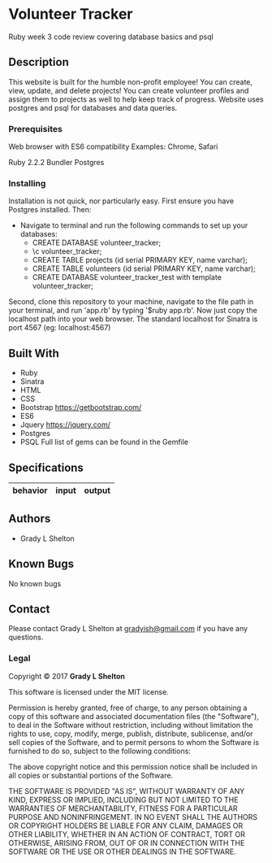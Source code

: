 # Volunteer Tracker

Ruby week 3 code review covering database basics and psql

## Description

This website is built for the humble non-profit employee! You can create, view, update, and delete projects! You can create volunteer profiles and assign them to projects as well to help keep track of progress. Website uses postgres and psql for databases and data queries.

### Prerequisites

Web browser with ES6 compatibility
Examples: Chrome, Safari

Ruby 2.2.2
Bundler
Postgres

### Installing

Installation is not quick, nor particularly easy. First ensure you have Postgres installed. Then:

* Navigate to terminal and run the following commands to set up your databases:
  * CREATE DATABASE volunteer_tracker;
  * \c volunteer_tracker;
  * CREATE TABLE projects (id serial PRIMARY KEY, name varchar);
  * CREATE TABLE volunteers (id serial PRIMARY KEY, name varchar);
  * CREATE DATABASE volunteer_tracker_test with template volunteer_tracker;

Second, clone this repository to your machine, navigate to the file path in your terminal, and run 'app.rb' by typing '$ruby app.rb'. Now just copy the localhost path into your web browser. The standard localhost for Sinatra is port 4567 (eg: localhost:4567)

## Built With

* Ruby
* Sinatra
* HTML
* CSS
* Bootstrap https://getbootstrap.com/
* ES6
* Jquery https://jquery.com/
* Postgres
* PSQL
Full list of gems can be found in the Gemfile

## Specifications

| behavior |  input   |  output  |
|----------|:--------:|:--------:|
<!--SPECS GO HERE-->

## Authors

* Grady L Shelton

## Known Bugs
No known bugs

## Contact

Please contact Grady L Shelton at gradyish@gmail.com if you have any questions.

### Legal

Copyright © 2017 **Grady L Shelton**

This software is licensed under the MIT license.

Permission is hereby granted, free of charge, to any person obtaining a copy
of this software and associated documentation files (the "Software"), to deal
in the Software without restriction, including without limitation the rights
to use, copy, modify, merge, publish, distribute, sublicense, and/or sell
copies of the Software, and to permit persons to whom the Software is
furnished to do so, subject to the following conditions:

The above copyright notice and this permission notice shall be included in
all copies or substantial portions of the Software.

THE SOFTWARE IS PROVIDED "AS IS", WITHOUT WARRANTY OF ANY KIND, EXPRESS OR
IMPLIED, INCLUDING BUT NOT LIMITED TO THE WARRANTIES OF MERCHANTABILITY,
FITNESS FOR A PARTICULAR PURPOSE AND NONINFRINGEMENT. IN NO EVENT SHALL THE
AUTHORS OR COPYRIGHT HOLDERS BE LIABLE FOR ANY CLAIM, DAMAGES OR OTHER
LIABILITY, WHETHER IN AN ACTION OF CONTRACT, TORT OR OTHERWISE, ARISING FROM,
OUT OF OR IN CONNECTION WITH THE SOFTWARE OR THE USE OR OTHER DEALINGS IN
THE SOFTWARE.
